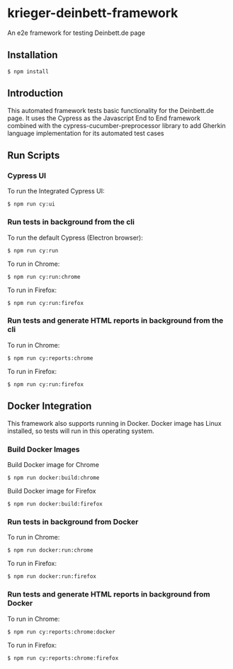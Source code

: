 # krieger-deinbett-framework

An e2e framework for testing Deinbett.de page

## Installation

```
$ npm install
```

## Introduction

This automated framework tests basic functionality for the Deinbett.de page. It uses the Cypress as the Javascript End to End framework combined with the cypress-cucumber-preprocessor library to add Gherkin language implementation for its automated test cases

## Run Scripts

### Cypress UI

To run the Integrated Cypress UI:

```
$ npm run cy:ui
```

### Run tests in background from the cli

To run the default Cypress (Electron browser):

```
$ npm run cy:run
```

To run in Chrome:

```
$ npm run cy:run:chrome
```

To run in Firefox:

```
$ npm run cy:run:firefox
```

### Run tests and generate HTML reports in background from the cli

To run in Chrome:

```
$ npm run cy:reports:chrome
```

To run in Firefox:

```
$ npm run cy:run:firefox
```

## Docker Integration

This framework also supports running in Docker. Docker image has Linux installed, so tests will run in this operating system.

### Build Docker Images 

Build Docker image for Chrome

```
$ npm run docker:build:chrome
```

Build Docker image for Firefox

```
$ npm run docker:build:firefox
```
### Run tests in background from Docker

To run in Chrome:

```
$ npm run docker:run:chrome
```

To run in Firefox:

```
$ npm run docker:run:firefox
```

### Run tests and generate HTML reports in background from Docker

To run in Chrome:

```
$ npm run cy:reports:chrome:docker
```

To run in Firefox:

```
$ npm run cy:reports:chrome:firefox
```

